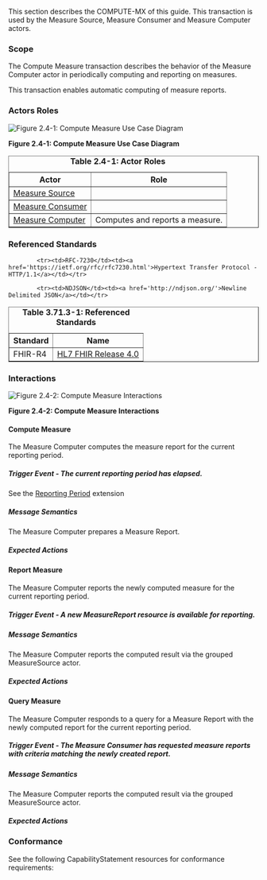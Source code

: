 This section describes the COMPUTE-MX of this guide. This transaction is used by the Measure Source, Measure Consumer and Measure Computer actors.

### Scope

The Compute Measure transaction describes the behavior of the Measure Computer actor in periodically computing and reporting on measures.


This transaction enables automatic computing of measure reports.


### Actors Roles

![Figure 2.4-1: Compute Measure Use Case Diagram](transaction-4-uc.svg "Figure 2.4-1: Compute Measure Use Case Diagram")

**Figure 2.4-1: Compute Measure Use Case Diagram**

<table border='1' borderspacing='0'>
<caption><b>Table 2.4-1: Actor Roles</b></caption>
<thead><tr><th>Actor</th><th>Role</th></tr></thead>
<tbody><tr><td><a href="actors.html#measure-source">Measure Source</a></td>
<td></td>
</tr>
        <tr><td><a href="actors.html#measure-consumer">Measure Consumer</a></td>
<td></td>
</tr>
        <tr><td><a href="actors.html#measure-computer">Measure Computer</a></td>
<td>Computes and reports a measure.</td>
</tr>
        
</tbody>
</table>

### Referenced Standards

<table border='1' borderspacing='0'>
<caption><b>Table 3.71.3-1: Referenced Standards</b></caption>
<thead><tr><th>Standard</th><th>Name</th></tr></thead>
<tbody>
            <tr><td>FHIR-R4</td><td><a href='http://www.hl7.org/FHIR/R4'>HL7 FHIR Release 4.0</a></td></tr>
        
            <tr><td>RFC-7230</td><td><a href='https://ietf.org/rfc/rfc7230.html'>Hypertext Transfer Protocol - HTTP/1.1</a></td></tr>
        
            <tr><td>NDJSON</td><td><a href='http://ndjson.org/'>Newline Delimited JSON</a></td></tr>
        
</tbody>
</table>

### Interactions
        
![Figure 2.4-2: Compute Measure Interactions](transaction-4-seq.svg "Figure 2.4-2: Compute Measure Interactions")

**Figure 2.4-2: Compute Measure Interactions**


#### Compute Measure


The Measure Computer computes the measure report for the current reporting period.


##### Trigger Event - The current reporting period has elapsed.

See the [Reporting Period](StructureDefinition-ReportingPeriod.html) extension


##### Message Semantics

The Measure Computer prepares a Measure Report.


##### Expected Actions

#### Report Measure


The Measure Computer reports the newly computed measure for the current reporting period.


##### Trigger Event - A new MeasureReport resource is available for reporting.

##### Message Semantics

The Measure Computer reports the computed result via the grouped MeasureSource actor.


##### Expected Actions

#### Query Measure


The Measure Computer responds to a query for a Measure Report with the newly computed report for the current reporting period.


##### Trigger Event - The Measure Consumer has requested measure reports with criteria matching the newly created report.

##### Message Semantics

The Measure Computer reports the computed result via the grouped MeasureSource actor.


##### Expected Actions


### Conformance
See the following CapabilityStatement resources for conformance requirements:

        